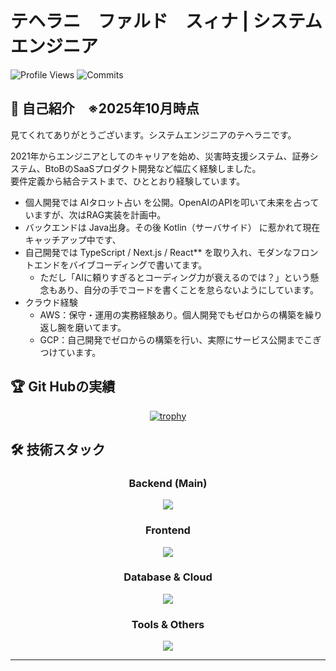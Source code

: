 # テヘラニ　ファルド　スィナ | システムエンジニア

![Profile Views](https://komarev.com/ghpvc/?username=Sina-TehraniFard&color=brightgreen&style=for-the-badge)
![Commits](https://img.shields.io/badge/dynamic/json?label=commits&query=%24.commit_count&url=https://api.github-star-counter.workers.dev/user/Sina-TehraniFard&style=for-the-badge&logo=git)

## 📃 自己紹介　※2025年10月時点

見てくれてありがとうございます。システムエンジニアのテヘラニです。  

2021年からエンジニアとしてのキャリアを始め、災害時支援システム、証券システム、BtoBのSaaSプロダクト開発など幅広く経験しました。  
要件定義から結合テストまで、ひととおり経験しています。

- 個人開発では AIタロット占い を公開。OpenAIのAPIを叩いて未来を占っていますが、次はRAG実装を計画中。  
- バックエンドは Java出身。その後 Kotlin（サーバサイド） に惹かれて現在キャッチアップ中です、
- 自己開発では TypeScript / Next.js / React** を取り入れ、モダンなフロントエンドをバイブコーディングで書いてます。
    - ただし「AIに頼りすぎるとコーディング力が衰えるのでは？」という懸念もあり、自分の手でコードを書くことを怠らないようにしています。  
- クラウド経験
    - AWS：保守・運用の実務経験あり。個人開発でもゼロからの構築を繰り返し腕を磨いてます。
    - GCP：自己開発でゼロからの構築を行い、実際にサービス公開までこぎつけています。

## 🏆 Git Hubの実績
<div align="center">

[![trophy](https://github-profile-trophy.vercel.app/?username=Sina-TehraniFard&theme=tokyonight&row=1&column=6)](https://github.com/ryo-ma/github-profile-trophy)

</div>

## 🛠️ 技術スタック

<div align="center">

### Backend (Main)
<img src="https://skillicons.dev/icons?theme=dark&perline=8&i=java,kotlin,spring,ktor,python,php,nodejs" />

### Frontend
<img src="https://skillicons.dev/icons?theme=dark&perline=8&i=vue,vite,nextjs,react,js,ts,html,css" />

### Database & Cloud  
<img src="https://skillicons.dev/icons?theme=dark&perline=8&i=mysql,postgres,aws,gcp" />

### Tools & Others
<img src="https://skillicons.dev/icons?theme=dark&perline=8&i=github,docker,linux,vscode,eclipse,idea,postman,wordpress," />

</div>

---
